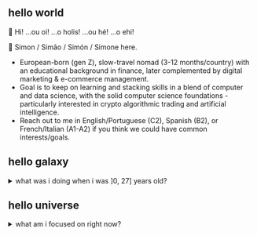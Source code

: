 ## hello world

👋 Hi! ...ou oi! ...o holis! ...ou hé! ...o ehi!

🤝 Simon / Simão / Simón / Simone here.

- European-born (gen Z), slow-travel nomad (3-12 months/country) with an educational background in finance, later complemented by digital marketing & e-commerce management.
- Goal is to keep on learning and stacking skills in a blend of computer and data science, with the solid computer science foundations - particularly interested in crypto algorithmic trading and artificial intelligence.
- Reach out to me in English/Portuguese (C2), Spanish (B2), or French/Italian (A1-A2) if you think we could have common interests/goals.

## hello galaxy

<details>
   <summary>what was i doing when i was ]0, 27] years old? </summary>

## 0-8 years old 

i don't know much but i know:

- i knew almost all if not all car and bike brands at 2-3 yrs old
- had an independent personality, begging my mum to wander the streets on my own around age 4-5
- used to sell my picturesque (dragons, fire, mythical creatures, etc) paintings at 5-6 years old to my friends' parents
- at 8 when i noticed a larger group of neighbors would buy their groceries at a given time and day of the week, i would press the emergency button in the building's elevator when i saw the first batch returning, so i could charge to help them carry their groceries for a fee

## 9-14 years old

i just wanted to spend my time trying to improve myself doing multiple activities and trying out different ways to make money.

i was in a tricky spot as my grandparents were funding premium education (often top school in the country) for my brother and I, but our single mother didn't have a penny so to speak.

i remember i liked collecting zippo lighters and i needed at least 20€/week just for that.

so that meant my brother and I always felt a bit misplaced there as we'd go to the best school during the day and go to a "bad" neighborhood at night.

so when i wasn't getting in trouble doing stupid stuff with the neighborhood kids or trying to make some money any way i could, i used to play competitive chess, learn advanced maths, and just do lots of logic problems. and of course studying music (piano + music theory) as i was enrolled in a bi-educational system combining music and common core.

ended up winning the state's blitz chess championship under 14 and once travelled to madrid to apply for a mensa membership since the problems i liked to do were harder than typical IQ tests.

## 15-18 years old

changed schools, started an e-commerce clothing reselling business. made some money from that and general reselling and that was the first business i had (vs systematic gigs/questionable one-timers lol).

first decided i was going to do the science coursework in highschool until i was going to be forced to study biology for 2 years - bye bye science course, changed to economics.

finished high school maths with perfect 20/20 grade (weighted average of 3-year course average grade + national exam grade) and it was the only high school subject i knew i liked.

thought about studying mathematics, but i wasn't so keen on going to college so i wanted something that would open some doors in the future and not demand too much of my time.

so because i had a perfect maths score and my high school average was good, i was accepted into the country's most prestigious finance university in the country, which definitely influenced my decision to enroll, as i saw it as an opportunity of dificult access.

in retrospect, without a doubt, i should've decided on computer science/software engineering or maths for my bachelors degree.

## 19-24 years old

the subjects i would naturally enjoy studying were calculus I, II, and linear algebra. also had appreciation for data analysis and probability, statistics for economics, and finance.

while studying linear algebra during my first year i became so absorbed in understanding the deeper meaning of matrices and eigenvalues in advanced linear algebra that i ended up getting to an optimized output vs Gram-Schmidt orthogonalization, a concept we were studing at a superficial level.

after that the adjunct maths professor spent 3 months proving my conclusions as i couldn't do it on my own and offered me a chance to write a paper with him. however, he only got back to me about a year and change later when my focus was already way outside maths. years later though i tried reaching out to him to do it but this time he was the one who was unavailable, but at least i got an excellent reference letter from it which mentions this event.

mid-degree i knew i didn't want to get the usual office job for which the only palpable skill is ending up becoming a pro at excelsheets and office chit chat, therefore i decided to start learning about digital marketing and e-commerce.

so eventually enrolled in a 1-year academy and got a technical professional certificate in digital marketing and e-commerce management.

at this time i was also getting more and more involved in understanding the crypto world, from a technical understanding to general dynamics and how to potentially profit from that inefficient and new industry - this would then gradually pay a lot as i became a bit more comfortable in numerous topics ranging from applied game theory in trading, market microstructure, financial design, systematic futures trading, 2nd and 3rd order derivative events, basic data science, etc.

right after the academy, still in college, got my first more "serious" job after some digital marketing freelancing work which included a part-time digital marketing bootcamp teacher position. so for that first job it was a remote digital marketing manager position in a singaporean VC-funded crypto company tackling web3 data infrastructure.

at this point i realise there is no point in staying in my home country as i was getting paid remotely in crypto, therefore i hire an international tax law consulting firm and decided on an international structure that allowed me the most freedom, and treated me the best as a foreigner.

here my nomad journey began and location independence to me became a relevant topic as with the years going by and my grandmother (who i consider a mother) becoming older, i want to be able to stay with her if need be and not let that be a restricting factor in regards to my career growth and general life objectives and priorities.

at this point i was also trying to get familiar with HTML, programmatic SEO, and other software development topics.

## 25-27 years old (now)

at my then first job i kept on accepting more freelancing work to maximise income, which led me to accept a 2nd job.

i overestimated my capabilities with everything i needed to do, not only related but unrelated to the job, and was released from my 1st job. however, got another right after doing something i liked a lot which was conversion rate optimization. in simple terms, my job was to identify the desired customer actions, analyse data to break down journey components setp-by-setp, test improvements for each, and then re-evaluate the data to verify enhancements.

also landed a fractional CMO position in another VC-funded startup not much later.

this led me to try and learn how to automate certain everyday tasks with python, which was a pivotal moment i will touch on later.

during my travels i ended up meeting many location independent entrepreneurs or simply remote workers, and became very interested in the startup world. found numerous interesting blogs from widely acknowledged venture capitalists and with my crypto and income profits joined a VC syndicate, created an overseas LLC for my investments, ending up becoming a small-time VC investor. at this point i believed i could also potentially guide a company i was investing in on their digital marketing efforts.

i then enrolled in an online program from a a16z-funded VC incubator, but of course lacked the technical software engineering skills to design and implement software from scratch, and as an exceptional late entry, i didn't find a co-founder.

this meant i had to pay for 2 developers to get any returns from the inbubator, and i wanted to dedicate myself to it full time so i resigned my most stable job and only did gigs here and there just to have some "financial discipline", so to speak.

things were great at first. i was minimally known in a twitter subset of the industry the start-up was tackling, got validation in form of payment, service delivery was outsourced, amazing right?

well things took a bad turn. by the 2nd month both my remote developers were gone, i was -10k€ down overall because i hired top developers, and apparently the design wasn't even that great because a 3rd developer looked at it and thought he'd have to build it from scratch.

so here my startup ended, although it was a blue ocean in a very profitable service industry. and i'm one of the main target customers of the hypothetical start-up - someone who is location independent. so as you can see a year later and that idea is still stored somewhere in the back of my mind.

but the material i got from the incubator was extremely practical and spot-on for more beginner founders, so definitely something i will go back to in times of need.

in Q1 2024 my overall returns in crypto and VC at this point were comfortably profitable. my international law structure becomes more complete, looking for countries that fit with it and i began getting interested in international real estate investing - i feel financially safe and locked in some profits.

career-wise, i end up deciding i already possess enough knowledge in the digital marketing space for any regular business and for any potential future personal ventures, that it would be a great complement if i could feel comfortable with practical computer science/software design/programming knowledge. why?

- i may want to build software for my own needs
- i may want to be able to accurately tell the quality of a software engineer or niche developer
- i may need to spin up quick software prototypes and change them on the go depending on customer feedback
- i may want to be able to engage in higher level discussions with an engineering team and make my needs known
- i may want to try and contribute to a revolutionary movement by building connecting infrastructure and get involved in it that way

so that's where i'm at right now, working to become a truly rounded digital professional that has the capacity to successfully build and distribute, if need be.

i understand i probably won't be at the top 10% skillset in almost all areas i will dedicate myself to because in software engineering there's always a group of people that have been programming for 15+ years, or a group of people typically in big tech companies that have been programming since they're 7, or a group of people that choose 1 frontend framework then learned the whole environment around that and that's their everyday job anyways.

however, i know for a fact i'm improving myself and my skills. i'm gathering tools to increase my range of opportunity and the effects are clear - i feel more powerful everyday with the knowledge i implement. i can now build personal tools i couldn't in the past even with the help of top-tier AI coding agents. i can now try and explore data-driven edges in the cryptocurrency markets and building almost fully automated (harder to fully automate and not have any significant discretionary input for desired output prediction. typical arbitrage strats revolve around high frequency trading, which is not my focus) profitable trading strategies.

later this year will decide whether to join the 42 school network, offering a solid (no bootcamp) alternative to a bachelors in software engineering with the benefits that it's peer-to-peer-figure-it-out-by-reading-the-freaking-documentation style and i can change campuses. right now i still have a few reservations about certain details, but seems like a viable option since it's primarily self-directed (excl. structure and evaluation) i could continue the studies independently if necessary.

</details>

## hello universe

<details>
  <summary>what am i focused on right now? </summary>

## Business
## Engineering (Software/Financial)
- algorithmic trading applied in the cryptocurrency industry [personal need]
- data structures and algorithms [general software engineering understanding]
- artificial intelligence and automation [personal need]
## Data Science
- data analysis, ML, and DL applied in the cryptocurrency industry [personal investment portfolio]
## Nation States
- keep abreast of new pod eps to contribute to by building something useful [personal project]
- go to the usual events, maybe even set some events on the usual group platforms, talk to some founders and see what valuable inputs can be extracted [personal project + network gain]
## Geographical Arbitrage
- finish the US CC setup [personal need]
- more xapo alternatives [personal need]

</details>

<!---
simonsedge/simonsedge is a ✨ special ✨ repository because its `README.md` (this file) appears on your GitHub profile.
You can click the Preview link to take a look at your changes.
--->
